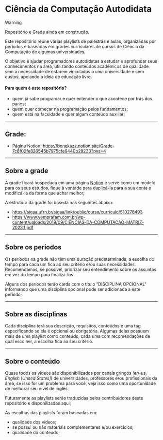 # Ciência da Computação Autodidata

> [!WARNING]
> Repositório e Grade ainda em construção.
  
  Este repositório reúne várias playlists de palestras e aulas, organizadas por períodos e baseadas em grades curriculares de cursos de Ciência da Computação de algumas universidades.
  
  O objetivo é ajudar programadores autodidatas a estudar e aprofundar seus conhecimentos na área, utilizando conteúdos acadêmicos de qualidade sem a necessidade de estarem vinculados a uma universidade e sem custos, apoiando a ideia de educação livre.

  #### Para quem é este repositório?
  - quem já sabe programar e quer entender o que acontece por trás dos panos;
  - quem quer começar na programação pelos fundamentos;
  - quem está na faculdade e quer algum conteúdo auxiliar;
___

## Grade:
   -  Página Notion: https://bonekazz.notion.site/Grade-7c8f02fe826545b7975cfe6440b29233?pvs=4


___
   
## Sobre a grade
  A grade ficará hospedada em uma página [Notion] e serve como um modelo para os seus estudos, fique à vontade para duplicá-la para a sua conta e modificá-la da forma que achar melhor;
  
  A estrutura da grade foi baseda nas seguintes abaixo: 
  - https://sigaa.ufrn.br/sigaa/link/public/curso/curriculo/510278493
  - https://www.vemprafam.com.br/wp-content/uploads/2019/09/CIENCIAS-DA-COMPUTACAO-MATRIZ-2023.1.pdf

___

## Sobre os períodos
  Os períodos na grade não têm uma duração predeterminada; a escolha do tempo para cada um fica ao seu critério e/ou suas necessidades. Recomendamos, se possível, priorizar seu entendimento sobre os assuntos em vez do tempo para finalizá-los.
  
  Alguns dos períodos terão cards com o título "DISCIPLINA OPCIONAL" informando que uma disciplina opcional pode ser adicionada a este período;
___
    
## Sobre as disciplinas
  Cada disciplina terá sua descrição, requisitos, conteúdos e uma tag especificando se ela é opcional ou obrigatória. Algumas delas possuem mais de uma playlist como conteúdo, cada uma com recomendações de qual escolher, a escolha fica ao seu critério.
___

## Sobre o conteúdo
  Quase todos os vídeos são disponibilizados por canais gringos *(en-us, English [United States])* de universidades, professores e/ou profissionais da área, se isso for um problema para você, veja isso como uma oportunidade de melhorar seu nível de inglês. 
  
  Futuramente as playlists serão traduzidas pelos contribuidores deste repositório e disponilizadas aqui;

  As escolhas das playlists foram baseadas em:
  - qualidade dos vídeos;
  - se possui ou não materiais complementares e/ou exercícios;
  - qualidade do conteúdo;

[Notion]: https://github.com/Bonekazz/Ciencia-da-Computacao-autodidata#grade

